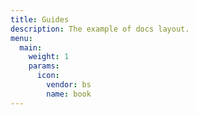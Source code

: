 ```yaml
---
title: Guides
description: The example of docs layout.
menu:
  main:
    weight: 1
    params:
      icon:
        vendor: bs
        name: book
---
```

